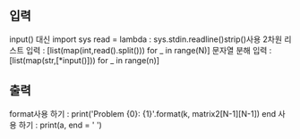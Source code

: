 ## 입력
input()
대신
import sys
read = lambda : sys.stdin.readline()strip()사용 
2차원 리스트 입력 : [list(map(int,read().split())) for _ in range(N)]
문자열 분해 입력 : [list(map(str,[*input()])) for _ in range(n)]



## 출력
format사용 하기 : print('Problem {0}: {1}'.format(k, matrix2[N-1][N-1])
end 사용 하기 : print(a, end = ' ')
